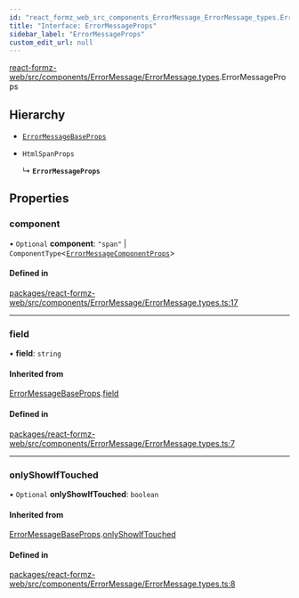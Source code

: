 ```yaml
---
id: "react_formz_web_src_components_ErrorMessage_ErrorMessage_types.ErrorMessageProps"
title: "Interface: ErrorMessageProps"
sidebar_label: "ErrorMessageProps"
custom_edit_url: null
---
```


[react-formz-web/src/components/ErrorMessage/ErrorMessage.types](../modules/react_formz_web_src_components_ErrorMessage_ErrorMessage_types.md).ErrorMessageProps

## Hierarchy

- [`ErrorMessageBaseProps`](react_formz_web_src_components_ErrorMessage_ErrorMessage_types.ErrorMessageBaseProps.md)

- `HtmlSpanProps`

  ↳ **`ErrorMessageProps`**

## Properties

### component

• `Optional` **component**: ``"span"`` \| `ComponentType`<[`ErrorMessageComponentProps`](react_formz_web_src_components_ErrorMessage_ErrorMessage_types.ErrorMessageComponentProps.md)\>

#### Defined in

[packages/react-formz-web/src/components/ErrorMessage/ErrorMessage.types.ts:17](https://github.com/ZerryStack/react-formz/blob/main/packages/react-formz-web/src/components/ErrorMessage/ErrorMessage.types.ts#L17)

___

### field

• **field**: `string`

#### Inherited from

[ErrorMessageBaseProps](react_formz_web_src_components_ErrorMessage_ErrorMessage_types.ErrorMessageBaseProps.md).[field](react_formz_web_src_components_ErrorMessage_ErrorMessage_types.ErrorMessageBaseProps.md#field)

#### Defined in

[packages/react-formz-web/src/components/ErrorMessage/ErrorMessage.types.ts:7](https://github.com/ZerryStack/react-formz/blob/main/packages/react-formz-web/src/components/ErrorMessage/ErrorMessage.types.ts#L7)

___

### onlyShowIfTouched

• `Optional` **onlyShowIfTouched**: `boolean`

#### Inherited from

[ErrorMessageBaseProps](react_formz_web_src_components_ErrorMessage_ErrorMessage_types.ErrorMessageBaseProps.md).[onlyShowIfTouched](react_formz_web_src_components_ErrorMessage_ErrorMessage_types.ErrorMessageBaseProps.md#onlyshowiftouched)

#### Defined in

[packages/react-formz-web/src/components/ErrorMessage/ErrorMessage.types.ts:8](https://github.com/ZerryStack/react-formz/blob/main/packages/react-formz-web/src/components/ErrorMessage/ErrorMessage.types.ts#L8)
